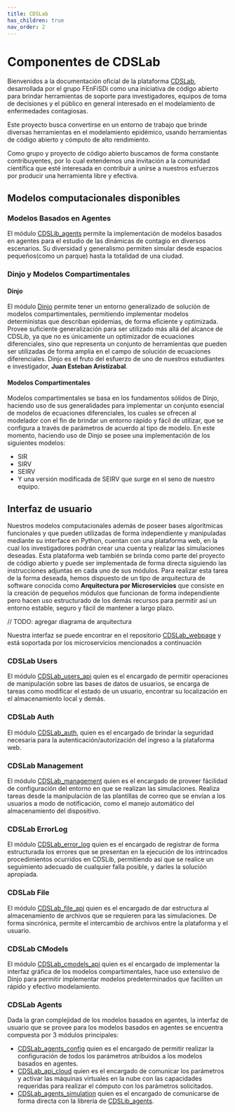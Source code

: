 ```yaml
---
title: CDSLab
has_children: true
nav_order: 2
---
```


# Componentes de CDSLab

Bienvenidos a la documentación oficial de la plataforma [CDSLab](https://github.com/fenfisdi/cdslab),
desarrollada por el grupo FEnFiSDi como una iniciativa de código abierto para brindar herramientas
de soporte para investigadores, equipos de toma de decisiones y el público en general interesado en el
modelamiento de enfermedades contagiosas.

Este proyecto busca convertirse en un entorno de trabajo que brinde diversas herramientas
en el modelamiento epidémico, usando herramientas de código abierto y cómputo de alto
rendimiento.

Como grupo y proyecto de código abierto buscamos de forma constante contribuyentes, por lo
cual extendemos una invitación a la comunidad científica que esté interesada en
contribuir a unirse a nuestros esfuerzos por producir una herramienta libre y efectiva.

## Modelos computacionales disponibles

### Modelos Basados en Agentes

El módulo [CDSLib_agents](https://github.com/fenfisdi/cdslib_agents) permite la
implementación de modelos basados en agentes para el estudio de las dinámicas de contagio
en diversos escenarios. Su diversidad y generalismo permiten simular desde espacios
pequeños(como un parque) hasta la totalidad de una ciudad.

### Dinjo y Modelos Compartimentales

#### Dinjo
El módulo [Dinjo](https://github.com/fenfisdi/dinjo) permite tener un entorno generalizado
de solución de modelos compartimentales, permitiendo implementar modelos deterministas que
describan epidemias, de forma eficiente y optimizada. Provee suficiente generalización
para ser utilizado más allá del alcance de CDSLib, ya que no es únicamente un optimizador
de ecuaciones diferenciales, sino que representa un conjunto de herramientas que pueden
ser utilizadas de forma amplia en el campo de solución de ecuaciones diferenciales. Dinjo es el
fruto del esfuerzo de uno de nuestros estudiantes e investigador, __Juan Esteban
Aristizabal__.

#### Modelos Compartimentales
Modelos compartimentales se basa en los fundamentos sólidos de Dinjo, haciendo uso de
sus generalidades para implementar un conjunto esencial de modelos de ecuaciones
diferenciales, los cuales se ofrecen al modelador con el fin de brindar un entorno rápido
y fácil de utilizar, que se configura a través de parámetros de acuerdo al tipo de modelo.
En este momento, haciendo uso de Dinjo se posee una implementación de los siguientes
modelos:
- SIR
- SIRV
- SEIRV
- Y una versión modificada de SEIRV que surge en el seno de nuestro equipo.

## Interfaz de usuario

Nuestros modelos computacionales además de poseer bases algorítmicas funcionales y que
pueden utilizadas de forma independiente y manipuladas mediante su interface en Python,
cuentan con una plataforma web, en la cual los investigadores podrán crear una cuenta y
realizar las simulaciones deseadas. Esta plataforma web también se brinda como parte del
proyecto de código abierto y puede ser implementada de forma directa siguiendo las
instrucciones adjuntas en cada uno de sus módulos. Para realizar esta tarea de la forma
deseada, hemos dispuesto de un tipo de arquitectura de software conocida como
__Arquitectura por Microservicios__ que consiste en la creación de pequeños módulos que
funcionan de forma independiente pero hacen uso estructurado de los demás recursos para
permitir así un entorno estable, seguro y fácil de mantener a largo plazo.

// TODO: agregar diagrama de arquitectura

Nuestra interfaz se puede encontrar en el repositorio [CDSLab_webpage](https://github.com/fenfisdi/cdslab_webpage)
y está soportada por los microservicios mencionados a continuación

### CDSLab Users

El módulo [CDSLab_users_api](https://github.com/fenfisdi/cdslab_users_api) quien es el
encargado de permitir operaciones de manipulación sobre las bases de datos de usuarios, se
encarga de tareas como modificar el estado de un usuario, encontrar su localización en el
almacenamiento local y demás.

### CDSLab Auth
El módulo [CDSLab_auth](https://github.com/fenfisdi/cdslab_auth), quien es el encargado de
brindar la seguridad necesaria para la autenticación/autorización del ingreso a la
plataforma web.

### CDSLab Management

El módulo [CDSLab_management](https://github.com/fenfisdi/cdslab_management) quien es el
encargado de proveer fácilidad de configuración del entorno en que se realizan las
simulaciones. Realiza tareas desde la manipulación de las plantillas de correo que se
envían a los usuarios a modo de notificación, como el manejo automático del almacenamiento
del dispositivo.


### CDSLab ErrorLog

El módulo [CDSLab_error_log](https://github.com/fenfisdi/cdslab_error_log) quien es el
encargado de registrar de forma estructurada los errores que se presentan en la ejecución
de los intrincados procedimientos ocurridos en CDSLib, permitiendo así que se realice un
seguimiento adecuado de cualquier falla posible, y darles la solución apropiada.

### CDSLab File

El módulo [CDSLab_file_api](https://github.com/fenfisdi/cdslab_file_api) quien es el
encargado de dar estructura al almacenamiento de archivos que se requieren para las
simulaciones. De forma sincrónica, permite el intercambio de archivos entre la plataforma
y el usuario.

### CDSLab CModels

El módulo [CDSLab_cmodels_api](https://github.com/fenfisdi/cdslab_cmodels_api) quien es el
encargado de implementar la interfaz gráfica de los modelos compartimentales, hace uso
extensivo de Dinjo para permitir implementar modelos predeterminados que faciliten un
rápido y efectivo modelamiento.
 
### CDSLab Agents

Dada la gran complejidad de los modelos basados en agentes, la interfaz de usuario que se
provee para los modelos basados en agentes se encuentra compuesta por 3 módulos
principales:
- [CDSLab_agents_config](https://github.com/fenfisdi/cdslab_agents_config_api) quien es el
  encargado de permitir realizar la configuración de todos los parámetros atribuidos a los
modelos basados en agentes.
- [CDSLab_api_cloud](https://github.com/fenfisdi/cdslab_api_cloud) quien es el encargado
  de comunicar los parámetros y activar las máquinas virtuales en la nube con las
capacidades requeridas para realizar el cómputo con los parámetros solicitados.
- [CDSLab_agents_simulation](https://github.com/fenfisdi/cdslab_agents_simuliation_api)
  quien es el encargado de comunicarse de forma directa con la librería de
[CDSLib_agents](https://github.com/fenfisdi/cdslib_agents).
